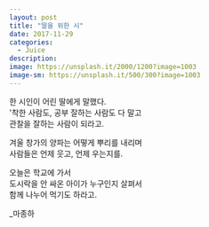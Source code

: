 ```yaml
---
layout: post
title: "딸을 위한 시"
date: 2017-11-29
categories:
  - Juice
description:
image: https://unsplash.it/2000/1200?image=1003
image-sm: https://unsplash.it/500/300?image=1003
---
```

한 시인이 어린 딸에게 말했다.  
'착한 사람도, 공부 잘하는 사람도 다 말고  
관찰을 잘하는 사람이 되라고.  

겨울 창가의 양파는 어떻게 뿌리를 내리며  
사람들은 언제 웃고, 언제 우는지를.  

오늘은 학교에 가서  
도시락을 안 싸온 아이가 누구인지 살펴서  
함께 나누어 먹기도 하라고.  

\_마종하
